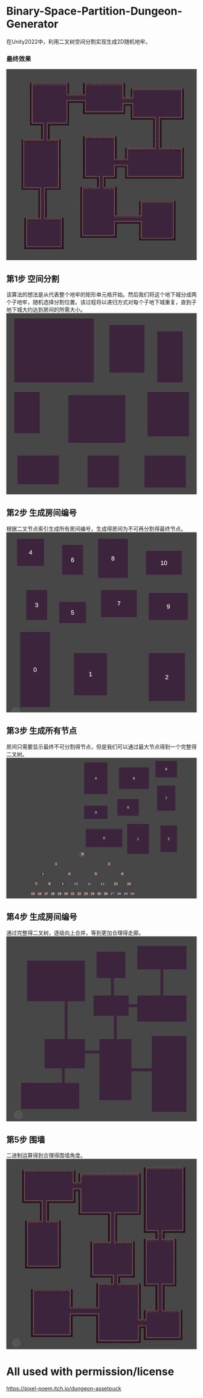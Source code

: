 # Binary-Space-Partition-Dungeon-Generator
在Unity2022中，利用二叉树空间分割实现生成2D随机地牢。
### 最终效果
![](https://github.com/guobarou/Binary-Space-Partition-Dungeon-Generator/blob/main/Assets/Art/Images/end.png)

## 第1步 空间分割
该算法的想法是从代表整个地牢的矩形单元格开始。然后我们将这个地下城分成两个子地牢，随机选择分割位置。该过程将以递归方式对每个子地下城重复，直到子地下城大约达到房间的所需大小。
![](https://github.com/guobarou/Binary-Space-Partition-Dungeon-Generator/blob/main/Assets/Art/Images/1.png)
## 第2步 生成房间编号
根据二叉节点索引生成所有房间编号，生成得房间为不可再分割得最终节点。
![](https://github.com/guobarou/Binary-Space-Partition-Dungeon-Generator/blob/main/Assets/Art/Images/2.png)
## 第3步 生成所有节点
房间只需要显示最终不可分割得节点，但是我们可以通过最大节点得到一个完整得二叉树。
![](https://github.com/guobarou/Binary-Space-Partition-Dungeon-Generator/blob/main/Assets/Art/Images/3.png)
## 第4步 生成房间编号
通过完整得二叉树，逐级向上合并，等到更加合理得走廊。
![](https://github.com/guobarou/Binary-Space-Partition-Dungeon-Generator/blob/main/Assets/Art/Images/4.png)
## 第5步 围墙
二进制运算得到合理得围墙角度。
![](https://github.com/guobarou/Binary-Space-Partition-Dungeon-Generator/blob/main/Assets/Art/Images/5.png)

# All used with permission/license
https://pixel-poem.itch.io/dungeon-assetpuck

